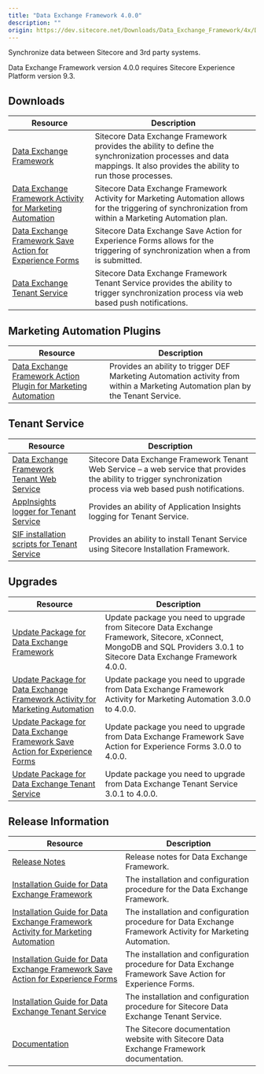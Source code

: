```yaml
---
title: "Data Exchange Framework 4.0.0"
description: ""
origin: https://dev.sitecore.net/Downloads/Data_Exchange_Framework/4x/Data_Exchange_Framework_400.aspx
---
```


Synchronize data between Sitecore and 3rd party systems.

  <Alert variant='warning' mb={4}>
    <AlertIcon />
    Data Exchange Framework version 4.0.0 requires Sitecore Experience Platform version 9.3.
  </Alert>
  

## Downloads

 | Resource | Description |
 | --- | --- |
 | [Data Exchange Framework](https://scdp.blob.core.windows.net/downloads/Data%20Exchange%20Framework/4x/Data%20Exchange%20Framework%20400/Secure/Data%20Exchange%20Framework%204.0.0%20rev.%2001437.zip) | Sitecore Data Exchange Framework provides the ability to define the synchronization processes and data mappings. It also provides the ability to run those processes. |
 | [Data Exchange Framework Activity for Marketing Automation](https://scdp.blob.core.windows.net/downloads/Data%20Exchange%20Framework/4x/Data%20Exchange%20Framework%20400/Secure/Data%20Exchange%20Framework%20Activity%20for%20Marketing%20Automation%204.0.0%20rev.%2001437.zip) | Sitecore Data Exchange Framework Activity for Marketing Automation allows for the triggering of synchronization from within a Marketing Automation plan. |
 | [Data Exchange Framework Save Action for Experience Forms](https://scdp.blob.core.windows.net/downloads/Data%20Exchange%20Framework/4x/Data%20Exchange%20Framework%20400/Secure/Data%20Exchange%20Framework%20Save%20Action%20for%20Experience%20Forms%204.0.0%20rev.%2001437.zip) | Sitecore Data Exchange Save Action for Experience Forms allows for the triggering of synchronization when a from is submitted. |
 | [Data Exchange Tenant Service](https://scdp.blob.core.windows.net/downloads/Data%20Exchange%20Framework/4x/Data%20Exchange%20Framework%20400/Secure/Sitecore%20DataExchange%20TenantService%204.0.0%20rev.%2001437.zip) | Sitecore Data Exchange Framework Tenant Service provides the ability to trigger synchronization process via web based push notifications. |

## Marketing Automation Plugins

 | Resource | Description |
 | --- | --- |
 | [Data Exchange Framework Action Plugin for Marketing Automation](https://scdp.blob.core.windows.net/downloads/Data%20Exchange%20Framework/4x/Data%20Exchange%20Framework%20400/Secure/Sitecore%20Data%20Exchange%20Framework%20Action%20Plugin%20for%20Marketing%20Automation%204.0.0%20rev.%2001437.scwdp.zip) | Provides an ability to trigger DEF Marketing Automation activity from within a Marketing Automation plan by the Tenant Service. |

## Tenant Service

 | Resource | Description |
 | --- | --- |
 | [Data Exchange Framework Tenant Web Service](https://scdp.blob.core.windows.net/downloads/Data%20Exchange%20Framework/4x/Data%20Exchange%20Framework%20400/Secure/Sitecore%20Data%20Exchange%20Framework%20Tenant%20Web%20Service%204.0.0%20rev.%2001437.scwdp.zip) | Sitecore Data Exchange Framework Tenant Web Service – a web service that provides the ability to trigger synchronization process via web based push notifications. |
 | [AppInsights logger for Tenant Service](https://scdp.blob.core.windows.net/downloads/Data%20Exchange%20Framework/4x/Data%20Exchange%20Framework%20400/Secure/AppInsights%20logger%20for%20Tenant%20Service%204.0.0%20rev.%2001437.scwdp.zip) | Provides an ability of Application Insights logging for Tenant Service. |
 | [SIF installation scripts for Tenant Service](https://scdp.blob.core.windows.net/downloads/Data%20Exchange%20Framework/4x/Data%20Exchange%20Framework%20400/Secure/SIFInstallationScriptsforTenantService.zip) | Provides an ability to install Tenant Service using Sitecore Installation Framework. |

## Upgrades

 | Resource | Description |
 | --- | --- |
 | [Update Package for Data Exchange Framework](https://scdp.blob.core.windows.net/downloads/Data%20Exchange%20Framework/4x/Data%20Exchange%20Framework%20400/Secure/Data%20Exchange%20Framework%20(update%20package)%204.0.0%20rev.%2001437.update) | Update package you need to upgrade from Sitecore Data Exchange Framework, Sitecore, xConnect, MongoDB and SQL Providers 3.0.1 to Sitecore Data Exchange Framework 4.0.0. |
 | [Update Package for Data Exchange Framework Activity for Marketing Automation](https://scdp.blob.core.windows.net/downloads/Data%20Exchange%20Framework/4x/Data%20Exchange%20Framework%20400/Secure/Data%20Exchange%20Framework%20Activity%20for%20Marketing%20Automation%20(update%20package)%204.0.0%20rev.%2001437.update) | Update package you need to upgrade from Data Exchange Framework Activity for Marketing Automation 3.0.0 to 4.0.0. |
 | [Update Package for Data Exchange Framework Save Action for Experience Forms](https://scdp.blob.core.windows.net/downloads/Data%20Exchange%20Framework/4x/Data%20Exchange%20Framework%20400/Secure/Data%20Exchange%20Framework%20Save%20Action%20for%20Experience%20Forms%20(update%20package)%204.0.0%20rev.%2001437.update) | Update package you need to upgrade from Data Exchange Framework Save Action for Experience Forms 3.0.0 to 4.0.0. |
 | [Update Package for Data Exchange Tenant Service](https://scdp.blob.core.windows.net/downloads/Data%20Exchange%20Framework/4x/Data%20Exchange%20Framework%20400/Secure/Sitecore%20DataExchange%20TenantService%20(update%20package)%204.0.0%20rev.%2001437.update) | Update package you need to upgrade from Data Exchange Tenant Service 3.0.1 to 4.0.0. |

## Release Information

 | Resource | Description |
 | --- | --- |
 | [Release Notes](/downloads/Data_Exchange_Framework/4x/Data_Exchange_Framework_400/Release_Notes) | Release notes for Data Exchange Framework. |
 | [Installation Guide for Data Exchange Framework](https://scdp.blob.core.windows.net/downloads/Data%20Exchange%20Framework/4x/Data%20Exchange%20Framework%20400/Secure/Data_Exchange_Framework_4_0_Installation_Guide-en.pdf) | The installation and configuration procedure for the Data Exchange Framework. |
 | [Installation Guide for Data Exchange Framework Activity for Marketing Automation](https://scdp.blob.core.windows.net/downloads/Data%20Exchange%20Framework/4x/Data%20Exchange%20Framework%20400/Secure/Data_Exchange_Framework_4_0_Activity_for_Marketing-en.pdf) | The installation and configuration procedure for Data Exchange Framework Activity for Marketing Automation. |
 | [Installation Guide for Data Exchange Framework Save Action for Experience Forms](https://scdp.blob.core.windows.net/downloads/Data%20Exchange%20Framework/4x/Data%20Exchange%20Framework%20400/Secure/Data_Exchange_Framework_4_0_Save_Action_for_Experi-en.pdf) | The installation and configuration procedure for Data Exchange Framework Save Action for Experience Forms. |
 | [Installation Guide for Data Exchange Tenant Service](https://scdp.blob.core.windows.net/downloads/Data%20Exchange%20Framework/4x/Data%20Exchange%20Framework%20400/Secure/Data_Exchange_Framework_4_0_Tenant_Service_Install-en.pdf) | The installation and configuration procedure for Sitecore Data Exchange Tenant Service. |
 | [Documentation](https://doc.sitecore.com/developers/def/40/data-exchange-framework/en/index-en.html) | The Sitecore documentation website with Sitecore Data Exchange Framework documentation. |